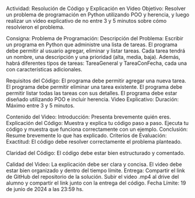 Actividad: Resolución de Código y Explicación en Video
Objetivo:
Resolver un problema de programación en Python utilizando POO y herencia, y luego realizar un video explicativo de no entre 3 y 5 minutos sobre cómo resolvieron el problema.

Consigna:
Problema de Programación:
Descripción del Problema:
Escribir un programa en Python que administre una lista de tareas. El programa debe permitir al usuario agregar, eliminar y listar tareas. Cada tarea tendrá un nombre, una descripción y una prioridad (alta, media, baja). Además, habrá diferentes tipos de tareas: TareaGeneral y TareaConFecha, cada una con características adicionales.

Requisitos del Código:
El programa debe permitir agregar una nueva tarea.
El programa debe permitir eliminar una tarea existente.
El programa debe permitir listar todas las tareas con sus detalles.
El programa debe estar diseñado utilizando POO e incluir herencia.
Video Explicativo:
Duración: Máximo entre 3 y 5 minutos.

Contenido del Video:
Introducción:
Presenta brevemente quién eres.
Explicación del Código:
Muestra y explica tu código paso a paso.
Ejecuta tu código y muestra que funciona correctamente con un ejemplo.
Conclusión: Resume brevemente lo que has explicado.
Criterios de Evaluación:
Exactitud: El código debe resolver correctamente el problema planteado.

Claridad del Código: El código debe estar bien estructurado y comentado.

Calidad del Video:
La explicación debe ser clara y concisa.
El video debe estar bien organizado y dentro del tiempo límite.
Entrega:
Compartir el link de GitHub del repositorio de la solución.
Subir el video .mp4 al drive del alumno y compartir el link junto con la entrega del código.
Fecha Límite: 19 de junio de 2024 a las 23:59 hs.
